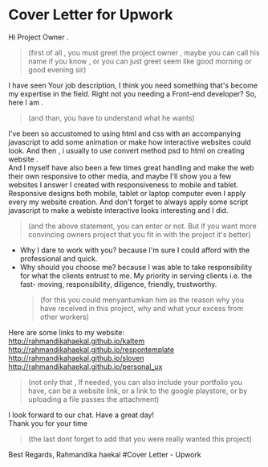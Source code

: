 # Cover Letter for Upwork

Hi Project Owner .
   > (first of all , you  must greet the project owner , maybe you can call his name if you know , or you can just greet seem like good morning or good evening sir)

I have seen Your job description, I think you need something that's become my expertise in the field. Right not you needing a Front-end developer? So, here I am .
   > (and than, you have to understand what he wants)

I've been so accustomed to using html and css with an accompanying javascript to add some animation or make how interactive websites could look. And then , i usually to use convert method psd to html on creating website .   
And I myself have also been a few times great handling and make the web their own responsive to other media, and maybe I'll show you a few websites I answer I created with responsiveness to mobile and tablet.   
Responsive designs both mobile, tablet or laptop computer even I apply every my website creation. And don't forget to always apply some script javascript to make a webiste interactive looks interesting and I did.  
   > (and the above statement, you can enter or not. But if you want more convincing owners project that you fit in with the project it's better)
 
- Why I dare to work with you? because I'm sure I could afford with the professional and quick.  
- Why should you choose me? because I was able to take responsibility for what the clients entrust to me. My priority in serving clients i.e. the fast- moving, responsibility, diligence, friendly, trustworthy.  
   > (for this you could menyantumkan him as the reason why you have received in this project, why and what your excess from other workers)

Here are some links to my website:  
http://rahmandikahaekal.github.io/kaltem  
http://rahmandikahaekal.github.io/respontemplate
http://rahmandikahaekal.github.io/sloven 
http://rahmandikahaekal.github.io/personal_ux    
   > (not only that , If needed, you can also include your portfolio you have, can be a website link, or a link to the google playstore, or by uploading a file passes the attachment)
 
I look forward to our chat. Have a great day!  
Thank you for your time 
   > (the last dont forget to add that you were really wanted this project)

Best Regards, Rahmandika haekal
#Cover Letter - Upwork
